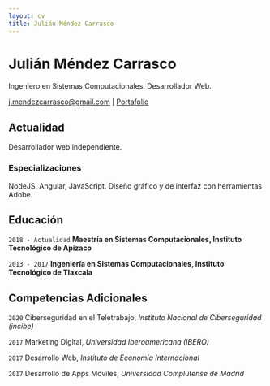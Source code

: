 ```yaml
---
layout: cv
title: Julián Méndez Carrasco
---
```

# Julián Méndez Carrasco
Ingeniero en Sistemas Computacionales. Desarrollador Web.

<div id="webaddress">
<a href="j.mendezcarrasco@gmail.com">j.mendezcarrasco@gmail.com</a>
| <a href="http://skrial.com">Portafolio</a>
</div>


## Actualidad

Desarrollador web independiente.

### Especializaciones

NodeJS, Angular, JavaScript. Diseño gráfico y de interfaz con herramientas Adobe.

## Educación

`2018 - Actualidad`
__Maestría en Sistemas Computacionales, Instituto Tecnológico de Apizaco__

`2013 - 2017`
__Ingeniería en Sistemas Computacionales, Instituto Tecnológico de Tlaxcala__


## Competencias Adicionales

`2020`
Ciberseguridad en el Teletrabajo, *Instituto Nacional de Ciberseguridad (incibe)*

`2017`
Marketing Digital, *Universidad Iberoamericana (IBERO)*

`2017`
Desarrollo Web, *Instituto de Economía Internacional*

`2017`
Desarrollo de Apps Móviles, *Universidad Complutense de Madrid*

<!-- ### Footer

Last updated: Dic 2020 -->



